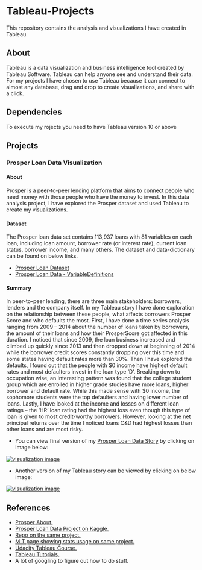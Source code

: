 # Tableau-Projects
This repository contains the analysis and visualizations I have created in Tableau.

## About
Tableau is a data visualization and business intelligence tool created by Tableau Software. Tableau can help anyone see and understand their data. For my projects I have chosen to use Tableau because it can connect to almost any database, drag and drop to create visualizations, and share with a click.

## Dependencies
To execute my rojects you need to have Tableau version 10 or above

## Projects
### Prosper Loan Data Visualization
#### About
Prosper is a peer-to-peer lending platform that aims to connect people who need money with those people who have the money to invest. In this data analysis project, I have explored the Prosper dataset and used Tableau to create my visualizations.

#### Dataset
The Prosper loan data set contains 113,937 loans with 81 variables on each loan, including loan amount, borrower rate (or interest rate), current loan status, borrower income, and many others. The dataset and data-dictionary can be found on below links.
- [Prosper Loan Dataset](https://github.com/jubins/Tableau-Projects/blob/master/ProsperLoanData/data/ProsperLoanData-VariableDefinitions.csv)
- [Prosper Loan Data - VariableDefinitions](https://raw.githubusercontent.com/jubins/Tableau-Projects/master/ProsperLoanData/data/prosperLoanData.csv)

#### Summary
In peer-to-peer lending, there are three main stakeholders: borrowers, lenders and the company itself. In my Tableau story I have done exploration on the relationship between these people, what affects borrowers Prosper Score and who defaults the most. First, I have done a time series analysis ranging from 2009 – 2014 about the number of loans taken by borrowers, the amount of their loans and how their ProsperScore got affected in this duration. I noticed that since 2009, the loan business increased and climbed up quickly since 2013 and then dropped down at beginning of 2014 while the borrower credit scores constantly dropping over this time and some states having default rates more than 30%.
Then I have explored the defaults, I found out that the people with $0 income have highest default rates and most defaulters invest in the loan type ‘D’. Breaking down to occupation wise, an interesting pattern was found that the college student group which are enrolled in higher grade studies have more loans, higher borrower and default rate. While this made sense with $0 income, the sophomore students were the top defaulters and having lower number of loans. Lastly, I have looked at the income and losses on different loan ratings – the ‘HR’ loan rating had the highest loss even though this type of loan is given to most credit-worthy borrowers. However, looking at the net principal returns over the time I noticed loans C&D had highest losses than other loans and are most risky.

- You can view final version of my [Prosper Loan Data Story](https://public.tableau.com/profile/jubin.soni#!/vizhome/ProsperLoanData_7/ProsperLoanStory-Version2) by clicking on image below:

[![visualization image](https://github.com/jubins/Tableau-Projects/blob/master/ProsperLoanData/data/pld_screenshot.png)](https://public.tableau.com/profile/jubin.soni#!/vizhome/ProsperLoanData_7/ProsperLoanStory-Version2)

- Another version of my Tableau story can be viewed by clicking on below image:

[![visualization image](https://github.com/jubins/Tableau-Projects/blob/master/ProsperLoanData/data/pld_screenshot_v1.png)](https://public.tableau.com/profile/jubin.soni#!/vizhome/ProsperLoanData_Version1/ProsperLoanStory-Version1)

## References
- [Prosper About.](https://www.prosper.com/plp/about/contact-us/)
- [Prosper Loan Data Project on Kaggle.](https://www.kaggle.com/jschnessl/prosperloans)
- [Repo on the same project.](https://github.com/grace-pehl/ProsperLoan) 
- [MIT page showing stats usage on same project.](http://courses.media.mit.edu/2008fall/mas622j/Projects/CharlieCocoErnestoMatt/data/)
- [Udacity Tableau Course.](https://www.udacity.com/course/data-visualization-in-tableau--ud1006)
- [Tableau Tutorials.](https://www.tableau.com/learn/training)
- A lot of googling to figure out how to do stuff.